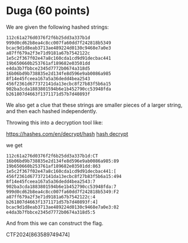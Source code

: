# Duga (60 points)

We are given the following hashed strings:

```text
112c61a276d0376f2f6b25dd3a337b1d
999d0cd62b8ea4c8cc007fa60dd7f242818b5349
bcac9d1d8eab3713ae489224d0130c9468e7a0e3
a87ff679a2f3e71d9181a67b7542122c
1e5c2f367f02e47a8c160cda1cd9d91decbac441
19b650660b253761af189682e03501dd
e4da3b7fbbce2345d7772b0674a318d5
16b06bd9b738835e2d134fe8d596e9ab0086a985
8f14e45fceea167a5a36dedd4bea2543
456f2361d677372141da13ecbc8f27b83f5b6a15
902ba3cda1883801594b6e1b452790cc53948fda
b261807d4663f1371171d57b7d40893f
```

We also get a clue that these strings are smaller pieces of a larger string, and then each hashed independently.

Throwing this into a decryption tool like:

https://hashes.com/en/decrypt/hash
[hash decrypt](https://hashes.com/en/decrypt/hash)

we get

```text
112c61a276d0376f2f6b25dd3a337b1d:CT
16b06bd9b738835e2d134fe8d596e9ab0086a985:89
19b650660b253761af189682e03501dd:863
1e5c2f367f02e47a8c160cda1cd9d91decbac441:[
456f2361d677372141da13ecbc8f27b83f5b6a15:494
8f14e45fceea167a5a36dedd4bea2543:7
902ba3cda1883801594b6e1b452790cc53948fda:7
999d0cd62b8ea4c8cc007fa60dd7f242818b5349:F2
a87ff679a2f3e71d9181a67b7542122c:4
b261807d4663f1371171d57b7d40893f:4]
bcac9d1d8eab3713ae489224d0130c9468e7a0e3:02
e4da3b7fbbce2345d7772b0674a318d5:5
```

And from this we can construct the flag.

CTF2024[863589749474]
